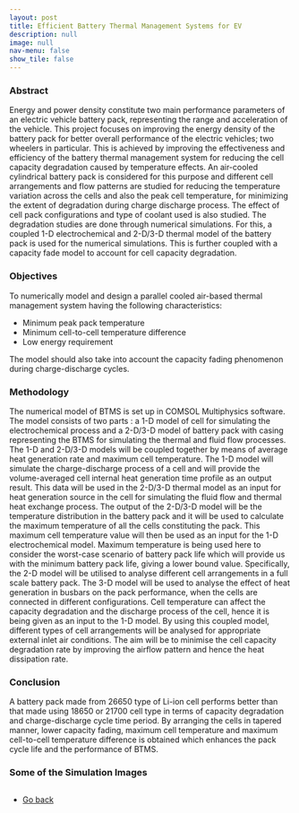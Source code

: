 ```yaml
---
layout: post
title: Efficient Battery Thermal Management Systems for EV
description: null
image: null
nav-menu: false
show_tile: false
---
```



<div class="box">
    <h3>Abstract</h3>
	<p>Energy and power density constitute two main performance parameters of an electric
    vehicle battery pack, representing the range and acceleration of the vehicle. This project
    focuses on improving the energy density of the battery pack for better overall performance
    of the electric vehicles; two wheelers in particular. This is achieved by improving the
    effectiveness and efficiency of the battery thermal management system for reducing the
    cell capacity degradation caused by temperature effects. An air-cooled cylindrical battery
    pack is considered for this purpose and different cell arrangements and flow patterns are
    studied for reducing the temperature variation across the cells and also the peak cell
    temperature, for minimizing the extent of degradation during charge discharge process.
    The effect of cell pack configurations and type of coolant used is also studied. The
    degradation studies are done through numerical simulations. For this, a coupled 1-D
    electrochemical and 2-D/3-D thermal model of the battery pack is used for the numerical
    simulations. This is further coupled with a capacity fade model to account for cell capacity
    degradation.</p>
</div>

<div class="box">
    <h3>Objectives</h3>
    To numerically model and design a parallel cooled air-based thermal management
    system having the following characteristics:
    <ul>
    <li>Minimum peak pack temperature</li>
    <li>Minimum cell-to-cell temperature difference</li>
    <li>Low energy requirement</li>
    </ul>
    The model should also take into account the capacity fading phenomenon during
    charge-discharge cycles.
</div>

<div class="box">
    <h3>Methodology</h3>
    The numerical model of BTMS is set up in COMSOL Multiphysics
    software. The model consists of two parts : a 1-D model of cell for simulating
    the electrochemical process and a 2-D/3-D model of battery pack with casing representing
    the BTMS for simulating the thermal and fluid flow processes.
    The 1-D and 2-D/3-D models will be coupled together by means of average heat generation
    rate and maximum cell temperature. The 1-D model will simulate the charge-discharge
    process of a cell and will provide the volume-averaged cell internal heat generation time
    profile as an output result. This data will be used in the 2-D/3-D thermal model as an
    input for heat generation source in the cell for simulating the fluid flow and thermal heat
    exchange process. The output of the 2-D/3-D model will be the temperature distribution
    in the battery pack and it will be used to calculate the maximum temperature of all the
    cells constituting the pack. This maximum cell temperature value will then be used as
    an input for the 1-D electrochemical model. Maximum temperature is being used here to
    consider the worst-case scenario of battery pack life which will provide us with the minimum
    battery pack life, giving a lower bound value. Specifically, the 2-D model will be
    utilised to analyse different cell arrangements in a full scale battery pack. The 3-D model
    will be used to analyse the effect of heat generation in busbars on the pack performance,
    when the cells are connected in different configurations. Cell temperature can affect the
    capacity degradation and the discharge process of the cell, hence it is being given as an
    input to the 1-D model. By using this coupled model, different types of cell arrangements
    will be analysed for appropriate external inlet air conditions. The aim will be to minimise the cell capacity degradation
    rate by improving the airflow pattern and hence the heat dissipation rate.
</div>

<div class="box">
    <h3>Conclusion</h3>
    A battery pack made from 26650 type of Li-ion cell performs better than that made using 18650 or 21700
    cell type in terms of capacity degradation and charge-discharge cycle time period. By arranging the cells in tapered manner, lower capacity fading, maximum cell temperature and maximum cell-to-cell temperature difference is
    obtained which enhances the pack cycle life and the performance of BTMS.
</div>

<h3>Some of the Simulation Images</h3>
<div class="box alt">
    <div class="row 50% uniform">
        <div class="4u"><span class="image fit"><img src="{% link assets/Project_files/Battery/2D_pack_temp_diff_comp.png %}" alt="" /></span></div>
        <div class="4u"><span class="image fit"><img src="{% link assets/Project_files/Battery/2D_press_diff_comp.png %}" alt="" /></span></div>
        <div class="4u$"><span class="image fit"><img src="{% link assets/Project_files/Battery/Tap_temp_distri.png %}" alt="" /></span></div>
        <!-- Break -->
        <div class="4u"><span class="image fit"><img src="{% link assets/Project_files/Battery/Tap_vel profile.png %}" alt="" /></span></div>
        <div class="4u"><span class="image fit"><img src="{% link assets/Project_files/Battery/4P4S_mesh.png %}" alt="" /></span></div>
        <div class="4u$"><span class="image fit"><img src="{% link assets/Project_files/Battery/4P4S_temp_distribution.png %}" alt="" /></span></div>
    </div>
</div>

<ul class="actions">
    <li><a href="../Projects.html" class="button">Go back</a></li>
</ul>